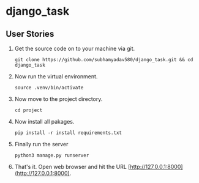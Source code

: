 # django_task

## User Stories

1. Get the source code on to your machine via git.
   
   ```
   git clone https://github.com/subhamyadav580/django_task.git && cd django_task
   ```

    
2. Now run the virtual environment.
    ```
    source .venv/bin/activate
    ```
    
3. Now move to the project directory.
    ```
    cd project
    ```
    
4. Now install all pakages.
    ```
    pip install -r install requirements.txt
    ```
    
5. Finally run the server
    ```
    python3 manage.py runserver
    ```
    
6. That's it. Open web browser and hit the URL [http://127.0.0.1:8000](http://127.0.0.1:8000).
